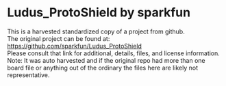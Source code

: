 
# Ludus_ProtoShield by sparkfun  
This is a harvested standardized copy of a project from github.  
The original project can be found at:  
https://github.com/sparkfun/Ludus_ProtoShield  
Please consult that link for additional, details, files, and license information.  
Note: It was auto harvested and if the original repo had more than one board file or anything out of the ordinary the files here are likely not representative.  
    